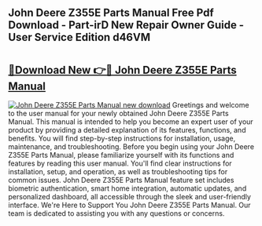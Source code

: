 ## John Deere Z355E Parts Manual Free Pdf Download - Part-irD New Repair Owner Guide - User Service Edition d46VM

# <h2><a href="http://bc95992.oget.top/?id=John+Deere+Z355E+Parts+Manual">🔗Download New 👉🔴 John Deere Z355E Parts Manual</a></h2>

[![John Deere Z355E Parts Manual new download](https://i.imgur.com/5g1atiW.png)](http://bc95992.oget.top/?id=John+Deere+Z355E+Parts+Manual)
Greetings and welcome to the user manual for your newly obtained John Deere Z355E Parts Manual. This manual is intended to help you become an expert user of your product by providing a detailed explanation of its features, functions, and benefits. You will find step-by-step instructions for installation, usage, maintenance, and troubleshooting. Before you begin using your John Deere Z355E Parts Manual, please familiarize yourself with its functions and features by reading this user manual. You'll find clear instructions for installation, setup, and operation, as well as troubleshooting tips for common issues. John Deere Z355E Parts Manual feature set includes biometric authentication, smart home integration, automatic updates, and personalized dashboard, all accessible through the sleek and user-friendly interface. We're Here to Support You John Deere Z355E Parts Manual. Our team is dedicated to assisting you with any questions or concerns.
